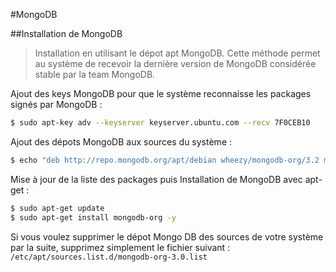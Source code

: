 #MongoDB

##Installation de MongoDB

>Installation en utilisant le dépot apt MongoDB. Cette méthode permet au système de recevoir la dernière version de MongoDB considérée stable par la team MongoDB.

Ajout des keys MongoDB pour que le système reconnaisse les packages signés par MongoDB :
```bash
$ sudo apt-key adv --keyserver keyserver.ubuntu.com --recv 7F0CEB10  
```

Ajout des dépots MongoDB aux sources du système :
```bash
$ echo "deb http://repo.mongodb.org/apt/debian wheezy/mongodb-org/3.2 main" | sudo tee /etc/apt/sources.list.d/mongodb-org-3.0.list
```

Mise à jour de la liste des packages puis Installation de MongoDB avec apt-get :
```bash
$ sudo apt-get update
$ sudo apt-get install mongodb-org -y
```

Si vous voulez supprimer le dépot Mongo DB des sources de votre système par la suite, supprimez simplement le fichier suivant :
`/etc/apt/sources.list.d/mongodb-org-3.0.list`